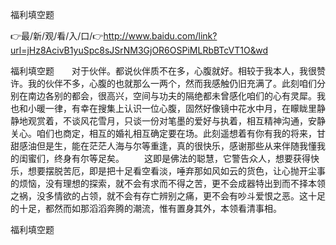 福利填空题

👉最/新/观/看/入/口/👉http://www.baidu.com/link?url=jHz8AcivB1yuSpc8sJSrNM3GjOR6OSPiMLRbBTcVT1O&wd

福利填空题　　对于伙伴。都说伙伴质不在多，心腹就好。相较于我本人，我很赞许。我的伙伴不多，心腹的也就那么一两个，然而我感触仍旧充满了。此刻咱们分别在南边各别的都会，很高兴，空间与功夫的隔绝都未曾感化咱们的心有灵犀。我也和小暖一律，有幸在搜集上认识一位心腹，固然好像镜中花水中月，在矇眬里静静地观赏着，不谈风花雪月，只谈一份对笔墨的爱好与执着，相互精神沟通，安静关心。咱们也商定，相互的婚礼相互确定要在场。此刻遥想着有你有我的将来，甘甜感油但是生，能在茫茫人海与尔等重逢，真的很快乐，感谢那些从来伴随我懂我的闺蜜们，终身有尔等足矣。
　　这即是佛法的聪慧，它警告众人，想要获得快乐，想要摆脱苦厄，即是把十足看空看淡，唾弃那如风如云的货色，让心抛开尘事的烦恼，没有理想的探索，就不会有求而不得之苦，更不会成器特出到而不择本领之祸，没多情欲的占领，就不会有存亡辨别之痛，更不会有吵斗爱恨之恶。这十足的十足，都然而如那滔滔奔腾的潮流，惟有置身其外，本领看清事相。


福利填空题
